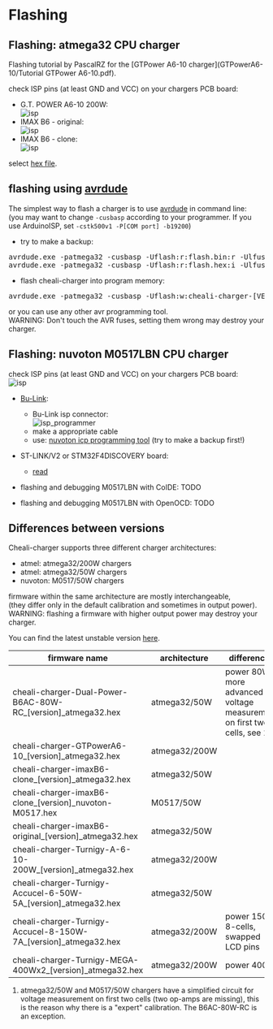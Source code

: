 
Flashing
========

Flashing: atmega32 CPU charger
-------------------------------

Flashing tutorial by PascalRZ for the [GTPower A6-10 charger](GTPowerA6-10/Tutorial GTPower A6-10.pdf).


check ISP pins (at least GND and VCC) on your chargers PCB board:
- G.T. POWER A6-10 200W:  
  ![isp](connectors/isp_GTPowerA6-10.jpeg)
- IMAX B6 - original:  
  ![isp](connectors/isp_imaxB6.jpeg)
- IMAX B6 - clone:  
  ![isp](connectors/isp_imaxB6_clone.jpeg)

select [hex file](flashing.md#differences-between-versions).

flashing using [avrdude](http://www.nongnu.org/avrdude/)
--------------------------------------------------------

The simplest way to flash a charger is to use [avrdude](http://www.nongnu.org/avrdude/) in command line:  
(you may want to change `-cusbasp` according to your programmer. If you use ArduinoISP, set `-cstk500v1 -P[COM port] -b19200`)

- try to make a backup:
<pre>
avrdude.exe -patmega32 -cusbasp -Uflash:r:flash.bin:r -Ulfuse:r:lfuse.bin:r -Uhfuse:r:hfuse.bin:r -Ueeprom:r:eeprom.bin:r
avrdude.exe -patmega32 -cusbasp -Uflash:r:flash.hex:i -Ulfuse:r:lfuse.hex:i -Uhfuse:r:hfuse.hex:i -Ueeprom:r:eeprom.hex:i
</pre>

- flash cheali-charger into program memory:
<pre>
avrdude.exe -patmega32 -cusbasp -Uflash:w:cheali-charger-[VERSION].hex:a
</pre>

or you can use any other avr programming tool.  
WARNING: Don't touch the AVR fuses, setting them wrong may destroy your charger.


Flashing: nuvoton M0517LBN CPU charger
--------------------------------------



check ISP pins (at least GND and VCC) on your chargers PCB board:  
![isp](connectors/isp_imaxB6_M0517.jpeg)

- [Bu-Link](http://www.aliexpress.com/item/Free-Shipping-1SET-Bu-Link-Compatible-Nuvoton-Nu-Link-for-all-Cortex-M0-MINI51-M052-NUC120/1570055317.html):
  - Bu-Link isp connector:  
  ![isp_programmer](connectors/isp_bu-link.jpg)
  - make a appropriate cable
  - use: [nuvoton icp programming tool](http://download.nuvoton.com/NuvotonMOSS/DownloadService/Member/DocumentsInfo.aspx?tp_GUID=SW0520101208200310)
   (try to make a backup first!)

- ST-LINK/V2 or STM32F4DISCOVERY board:
  - [read](https://groups.google.com/d/msg/cheali-charger/2Rz-dtwZ5Is/zUGr3PzX9bcJ)

- flashing and debugging M0517LBN with CoIDE: TODO
- flashing and debugging M0517LBN with OpenOCD: TODO


Differences between versions
----------------------------

Cheali-charger supports three different charger architectures:
- atmel: atmega32/200W chargers
- atmel: atmega32/50W chargers
- nuvoton: M0517/50W chargers

firmware within the same architecture are mostly interchangeable,  
(they differ only in the default calibration and sometimes in output power).  
WARNING: flashing a firmware with higher output power may destroy your charger.

You can find the latest unstable version [here](../hex/unstable/).

| firmware name                                                 | architecture  |  differences                          |
|---------------------------------------------------------------|---------------|---------------------------------------|
|cheali-charger-Dual-Power-B6AC-80W-RC_[version]_atmega32.hex   |atmega32/50W   | power 80W, more advanced voltage measurement on first two cells, see 1.|
|cheali-charger-GTPowerA6-10_[version]_atmega32.hex             |atmega32/200W  |                                       |
|cheali-charger-imaxB6-clone_[version]_atmega32.hex             |atmega32/50W   |                                       |
|cheali-charger-imaxB6-clone_[version]_nuvoton-M0517.hex        |M0517/50W      |                                       |
|cheali-charger-imaxB6-original_[version]_atmega32.hex          |atmega32/50W   |                                       |
|cheali-charger-Turnigy-A-6-10-200W_[version]_atmega32.hex      |atmega32/200W  |                                       |
|cheali-charger-Turnigy-Accucel-6-50W-5A_[version]_atmega32.hex |atmega32/50W   |                                       |
|cheali-charger-Turnigy-Accucel-8-150W-7A_[version]_atmega32.hex|atmega32/200W  | power 150W, 8-cells, swapped LCD pins |
|cheali-charger-Turnigy-MEGA-400Wx2_[version]_atmega32.hex      |atmega32/200W  | power 400W                            |

1. atmega32/50W and M0517/50W chargers have a simplified circuit for voltage measurement on first two cells (two op-amps are missing),
   this is the reason why there is a "expert" calibration. The B6AC-80W-RC is an exception.


